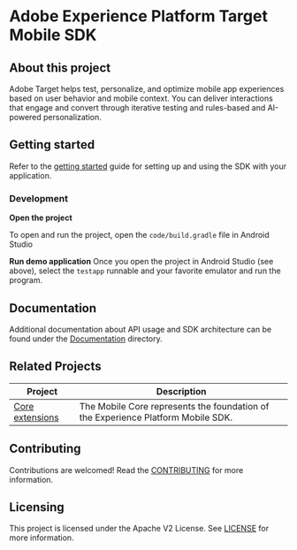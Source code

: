 # Adobe Experience Platform Target Mobile SDK

## About this project

Adobe Target helps test, personalize, and optimize mobile app experiences based on user behavior and mobile context. You can deliver interactions that engage and convert through iterative testing and rules-based and AI-powered personalization.


## Getting started

Refer to the [getting started](./Documentation/getting-started.md) guide for setting up and using the SDK with your application.

### Development

**Open the project**

To open and run the project, open the `code/build.gradle` file in Android Studio

**Run demo application**
Once you open the project in Android Studio (see above), select the `testapp` runnable and your favorite emulator and run the program.

## Documentation

Additional documentation about API usage and SDK architecture can be found under the [Documentation](./Documentation) directory.

## Related Projects

| Project                                                      | Description                                                  |
| ------------------------------------------------------------ | ------------------------------------------------------------ |
| [Core extensions](https://github.com/adobe/aepsdk-core-android)                                    | The Mobile Core represents the foundation of the Experience Platform Mobile SDK. |

## Contributing
Contributions are welcomed! Read the [CONTRIBUTING](.github/CONTRIBUTING.md) for more information.

## Licensing
This project is licensed under the Apache V2 License. See [LICENSE](LICENSE) for more information.
